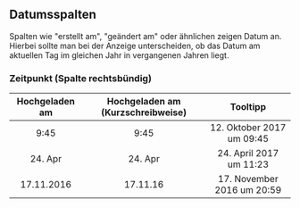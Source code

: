 ## Datumsspalten

Spalten wie "erstellt am", "geändert am" oder ähnlichen zeigen Datum an. Hierbei sollte man bei der Anzeige unterscheiden, ob das Datum
am aktuellen Tag
im gleichen Jahr
in vergangenen Jahren
liegt.

### Zeitpunkt (Spalte rechtsbündig)
| Hochgeladen am | Hochgeladen am (Kurzschreibweise) | Tooltipp |
|:-:|:-:|:-:|
| 9:45 | 9:45	| 12. Oktober 2017 um 09:45 |
| 24. Apr | 24. Apr | 24. April 2017 um 11:23 |
| 17.11.2016 | 17.11.16 | 17. November 2016 um 20:59 |

